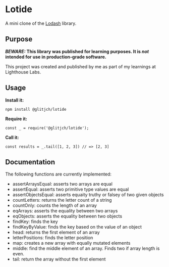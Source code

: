 # Lotide

A mini clone of the [Lodash](https://lodash.com) library.

## Purpose

**_BEWARE:_ This library was published for learning purposes. It is _not_ intended for use in production-grade software.**

This project was created and published by me as part of my learnings at Lighthouse Labs. 

## Usage

**Install it:**

`npm install @glitjch/lotide`

**Require it:**

`const _ = require('@glitjch/lotide');`

**Call it:**

`const results = _.tail([1, 2, 3]) // => [2, 3]`

## Documentation

The following functions are currently implemented:

* assertArraysEqual: asserts two arrays are equal
* assertEqual: asserts two primitive type values are equal
* assertObjectsEqual: asserts equaity truthy or falsey of two given objects
* countLetters: returns the letter count of a string
* countOnly: counts the length of an array
* eqArrays: asserts the equality between two arrays
* eqObjects: asserts the equality between two objects
* findKey: finds the key
* findKeyByValue: finds the key based on the value of an object
* head: returns the first element of an array
* letterPositions: finds the letter position
* map: creates a new array with equally mutated elements
* middle: find the middle element of an array. Finds two if array length is even.
* tail: return the array without the first element
